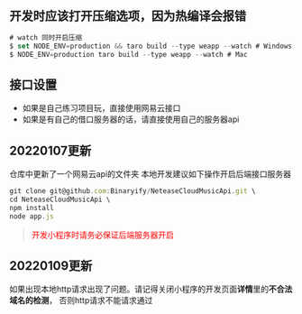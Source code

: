 ## 开发时应该打开压缩选项，因为热编译会报错

```js
# watch 同时开启压缩
$ set NODE_ENV=production && taro build --type weapp --watch # Windows
$ NODE_ENV=production taro build --type weapp --watch # Mac
```

## 接口设置
* 如果是自己练习项目玩，直接使用网易云接口
* 如果是有自己的借口服务器的话，请直接使用自己的服务器api
## 20220107更新
仓库中更新了一个网易云api的文件夹
本地开发建议如下操作开启后端接口服务器
```js
git clone git@github.com:Binaryify/NeteaseCloudMusicApi.git \
cd NeteaseCloudMusicApi \
npm install 
node app.js
```
> <font color='red'>开发小程序时请务必保证后端服务器开启</font> 

## 20220109更新
如果出现本地http请求出现了问题。请记得关闭小程序的开发页面**详情**里的**不合法域名的检测**， 否则http请求不能请求通过